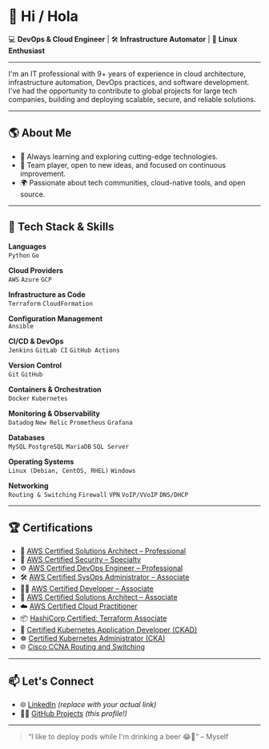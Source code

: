 # 👋 Hi / Hola

💻 **DevOps & Cloud Engineer** | 🛠️ **Infrastructure Automator** | 🐧 **Linux Enthusiast**

---

I'm an IT professional with 9+ years of experience in cloud architecture, infrastructure automation, DevOps practices, and software development. I've had the opportunity to contribute to global projects for large tech companies, building and deploying scalable, secure, and reliable solutions.

---

## 🌎 About Me

- 🧠 Always learning and exploring cutting-edge technologies.
- 🤝 Team player, open to new ideas, and focused on continuous improvement.
- 🌍 Passionate about tech communities, cloud-native tools, and open source.

---

## 🧰 Tech Stack & Skills

**Languages**  
`Python` `Go`

**Cloud Providers**  
`AWS` `Azure` `GCP`

**Infrastructure as Code**  
`Terraform` `CloudFormation`

**Configuration Management**  
`Ansible`

**CI/CD & DevOps**  
`Jenkins` `GitLab CI` `GitHub Actions`

**Version Control**  
`Git` `GitHub`

**Containers & Orchestration**  
`Docker` `Kubernetes`

**Monitoring & Observability**  
`Datadog` `New Relic` `Prometheus` `Grafana`

**Databases**  
`MySQL` `PostgreSQL` `MariaDB` `SQL Server`

**Operating Systems**  
`Linux (Debian, CentOS, RHEL)` `Windows`

**Networking**  
`Routing & Switching` `Firewall` `VPN` `VoIP/VVoIP` `DNS/DHCP`

---

## 🏆 Certifications

- 🧠 [AWS Certified Solutions Architect – Professional](https://bit.ly/45cLslb)
- 🔐 [AWS Certified Security – Specialty](https://bit.ly/3ZrAXLR)
- ⚙️ [AWS Certified DevOps Engineer – Professional](https://bit.ly/3NXuOAG)
- 🛠 [AWS Certified SysOps Administrator – Associate](https://bit.ly/41S3hoN)
- 🧑‍💻 [AWS Certified Developer – Associate](https://bit.ly/3oDjmAo)
- 🧰 [AWS Certified Solutions Architect – Associate](https://bit.ly/415ZKDt)
- ☁️ [AWS Certified Cloud Practitioner](https://bit.ly/3xVJisq)
- 📦 [HashiCorp Certified: Terraform Associate](https://bit.ly/3DX4SR2)
- 🧪 [Certified Kubernetes Application Developer (CKAD)](https://bit.ly/4h1S8Zw)
- ☸️ [Certified Kubernetes Administrator (CKA)](https://bit.ly/3Rit9Em)
- 🌐 [Cisco CCNA Routing and Switching](https://bit.ly/3fq1tQr)

---

## 📫 Let's Connect

- 🌐 [LinkedIn](https://linkedin.com/in/andymartinezot) *(replace with your actual link)*
- 🧑‍💻 [GitHub Projects](https://github.com/andymartinezot) *(this profile!)*

---

> “I like to deploy pods while I'm drinking a beer 😂🍺” – Myself
